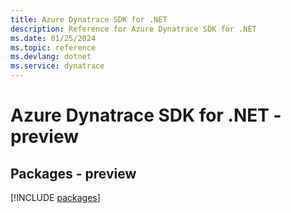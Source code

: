 ```yaml
---
title: Azure Dynatrace SDK for .NET
description: Reference for Azure Dynatrace SDK for .NET
ms.date: 01/25/2024
ms.topic: reference
ms.devlang: dotnet
ms.service: dynatrace
---
```

# Azure Dynatrace SDK for .NET - preview
## Packages - preview
[!INCLUDE [packages](dynatrace-index.md)]